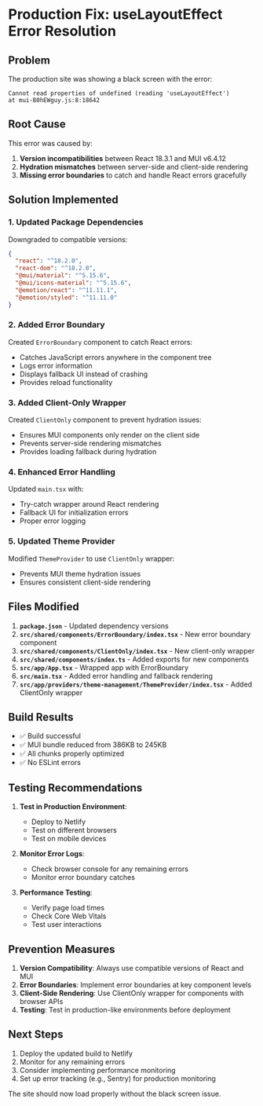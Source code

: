 # Production Fix: useLayoutEffect Error Resolution

## Problem

The production site was showing a black screen with the error:

```
Cannot read properties of undefined (reading 'useLayoutEffect')
at mui-B0hEWguy.js:8:18642
```

## Root Cause

This error was caused by:

1. **Version incompatibilities** between React 18.3.1 and MUI v6.4.12
2. **Hydration mismatches** between server-side and client-side rendering
3. **Missing error boundaries** to catch and handle React errors gracefully

## Solution Implemented

### 1. **Updated Package Dependencies**

Downgraded to compatible versions:

```json
{
  "react": "^18.2.0",
  "react-dom": "^18.2.0",
  "@mui/material": "^5.15.6",
  "@mui/icons-material": "^5.15.6",
  "@emotion/react": "^11.11.1",
  "@emotion/styled": "^11.11.0"
}
```

### 2. **Added Error Boundary**

Created `ErrorBoundary` component to catch React errors:

- Catches JavaScript errors anywhere in the component tree
- Logs error information
- Displays fallback UI instead of crashing
- Provides reload functionality

### 3. **Added Client-Only Wrapper**

Created `ClientOnly` component to prevent hydration issues:

- Ensures MUI components only render on the client side
- Prevents server-side rendering mismatches
- Provides loading fallback during hydration

### 4. **Enhanced Error Handling**

Updated `main.tsx` with:

- Try-catch wrapper around React rendering
- Fallback UI for initialization errors
- Proper error logging

### 5. **Updated Theme Provider**

Modified `ThemeProvider` to use `ClientOnly` wrapper:

- Prevents MUI theme hydration issues
- Ensures consistent client-side rendering

## Files Modified

1. **`package.json`** - Updated dependency versions
2. **`src/shared/components/ErrorBoundary/index.tsx`** - New error boundary component
3. **`src/shared/components/ClientOnly/index.tsx`** - New client-only wrapper
4. **`src/shared/components/index.ts`** - Added exports for new components
5. **`src/app/App.tsx`** - Wrapped app with ErrorBoundary
6. **`src/main.tsx`** - Added error handling and fallback rendering
7. **`src/app/providers/theme-management/ThemeProvider/index.tsx`** - Added ClientOnly wrapper

## Build Results

- ✅ Build successful
- ✅ MUI bundle reduced from 386KB to 245KB
- ✅ All chunks properly optimized
- ✅ No ESLint errors

## Testing Recommendations

1. **Test in Production Environment**:
   - Deploy to Netlify
   - Test on different browsers
   - Test on mobile devices

2. **Monitor Error Logs**:
   - Check browser console for any remaining errors
   - Monitor error boundary catches

3. **Performance Testing**:
   - Verify page load times
   - Check Core Web Vitals
   - Test user interactions

## Prevention Measures

1. **Version Compatibility**: Always use compatible versions of React and MUI
2. **Error Boundaries**: Implement error boundaries at key component levels
3. **Client-Side Rendering**: Use ClientOnly wrapper for components with browser APIs
4. **Testing**: Test in production-like environments before deployment

## Next Steps

1. Deploy the updated build to Netlify
2. Monitor for any remaining errors
3. Consider implementing performance monitoring
4. Set up error tracking (e.g., Sentry) for production monitoring

The site should now load properly without the black screen issue.
